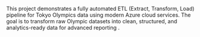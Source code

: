 This project demonstrates a fully automated ETL (Extract, Transform, Load) pipeline for Tokyo Olympics data using modern Azure cloud services. The goal is to transform raw Olympic datasets into clean, structured, and analytics-ready data for advanced reporting .
